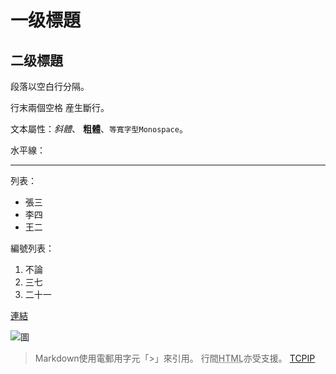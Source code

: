 
# 一级標題

## 二级標題

段落以空白行分隔。

行末兩個空格  産生斷行。

文本屬性：*斜體*、
**粗體**、`等寬字型Monospace`。

水平線：

---

列表：

  * 張三
  * 李四
  * 王二

編號列表：

  1. 不論
  2. 三七
  3. 二十一

[連結](http://example.com)

![圖](https://upload.wikimedia.org/wikipedia/commons/4/48/Markdown-mark.svg)
> Markdown使用電郵用字元「>」來引用。
行間<abbr title="Hypertext Markup Language">HTML</abbr>亦受支援。
[TCPIP](TCPIP)
